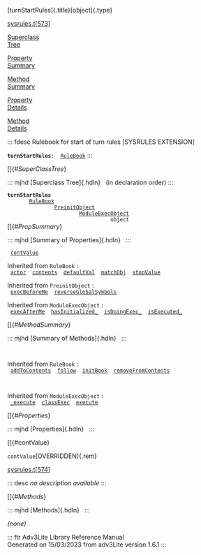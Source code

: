 [turnStartRules]{.title}[object]{.type}

[sysrules.t](../file/sysrules.t.html)\[[573](../source/sysrules.t.html#573)\]

[Superclass\
Tree](#_SuperClassTree_)

[Property\
Summary](#_PropSummary_)

[Method\
Summary](#_MethodSummary_)

[Property\
Details](#_Properties_)

[Method\
Details](#_Methods_)

::: fdesc
Rulebook for start of turn rules \[SYSRULES EXTENSION\]

**`turnStartRules`**` :   `[`RuleBook`](../object/RuleBook.html)
:::

[]{#_SuperClassTree_}

::: mjhd
[Superclass Tree]{.hdln}   (in declaration order)
:::

**`turnStartRules`**\
`         `[`RuleBook`](../object/RuleBook.html)\
`                 `[`PreinitObject`](../object/PreinitObject.html)\
`                         `[`ModuleExecObject`](../object/ModuleExecObject.html)\
`                                 object`\
[]{#_PropSummary_}

::: mjhd
[Summary of Properties]{.hdln}  
:::

` `[`contValue`](#contValue)`  `

Inherited from `RuleBook` :\
` `[`actor`](../object/RuleBook.html#actor)`  `[`contents`](../object/RuleBook.html#contents)`  `[`defaultVal`](../object/RuleBook.html#defaultVal)`  `[`matchObj`](../object/RuleBook.html#matchObj)`  `[`stopValue`](../object/RuleBook.html#stopValue)`  `

Inherited from `PreinitObject` :\
` `[`execBeforeMe`](../object/PreinitObject.html#execBeforeMe)`  `[`reverseGlobalSymbols`](../object/PreinitObject.html#reverseGlobalSymbols)`  `

Inherited from `ModuleExecObject` :\
` `[`execAfterMe`](../object/ModuleExecObject.html#execAfterMe)`  `[`hasInitialized_`](../object/ModuleExecObject.html#hasInitialized_)`  `[`isDoingExec_`](../object/ModuleExecObject.html#isDoingExec_)`  `[`isExecuted_`](../object/ModuleExecObject.html#isExecuted_)`  `

[]{#_MethodSummary_}

::: mjhd
[Summary of Methods]{.hdln}  
:::

` `

Inherited from `RuleBook` :\
` `[`addToContents`](../object/RuleBook.html#addToContents)`  `[`follow`](../object/RuleBook.html#follow)`  `[`initBook`](../object/RuleBook.html#initBook)`  `[`removeFromContents`](../object/RuleBook.html#removeFromContents)`  `

` `

Inherited from `ModuleExecObject` :\
` `[`_execute`](../object/ModuleExecObject.html#_execute)`  `[`classExec`](../object/ModuleExecObject.html#classExec)`  `[`execute`](../object/ModuleExecObject.html#execute)`  `

[]{#_Properties_}

::: mjhd
[Properties]{.hdln}  
:::

[]{#contValue}

`contValue`[OVERRIDDEN]{.rem}

[sysrules.t](../file/sysrules.t.html)\[[574](../source/sysrules.t.html#574)\]

::: desc
*no description available*
:::

[]{#_Methods_}

::: mjhd
[Methods]{.hdln}  
:::

*(none)*

::: ftr
Adv3Lite Library Reference Manual\
Generated on 15/03/2023 from adv3Lite version 1.6.1
:::
